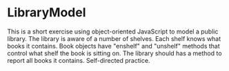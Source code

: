 LibraryModel
============
This is a short exercise using object-oriented JavaScript to model a public library. The library is aware of a number of shelves. Each shelf knows what books it contains. Book objects have "enshelf" and "unshelf" methods that control what shelf the book is sitting on. The library should has a method to report all books it contains. Self-directed practice.
